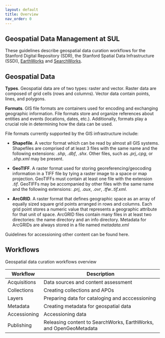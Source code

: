```yaml
---
layout: default
title: Overview
nav_order: 0
---
```

## Geospatial Data Management at SUL ##

These guidelines describe geospatial data curation workflows for the Stanford Digital Repository (SDR), the Stanford Spatial Data Infrastructure (SSDI), [EarthWorks](https://earthworks.stanford.edu) and [SearchWorks](https://searchworks.stanford.edu).

## Geospatial Data ## 


**Types**. Geospatial data are of two types: raster and vector. Raster data are composed of grid cells (rows and columns). Vector data contain points, lines, and polygons.

**Formats**. GIS file formats are containers used for encoding and exchanging geographic information. File formats store and organize references about entities and events (locations, dates, etc.). Additionally, formats play a crucial role in determining how the data can be used. 

File formats currently supported by the GIS infrastructure include:

* **Shapefile**. A vector format which can be read by almost all GIS systems. Shapefiles are comprised of at least 3 files with the same name and the following extensions: *.shp*, *.dbf*, *.shx*. Other files, such as *.prj*,*.cpg*, or *.shp.xml* may be present.
   
* **GeoTIFF**. A raster format used for storing georeferencing/geocoding information in a TIFF file by tying a raster image to a space or map projection. GeoTIFFs must contain at least one file with the extension *.tif*. GeoTIFFs may be accompanied by other files with the same name and the following extensions: *.prj*, *.aux*, *.ovr*, *.tfw*.*.tif.xml*.

* **ArcGRID**. A raster format that defines geographic space as an array of equally sized square grid points arranged in rows and columns. Each grid point stores a numeric value that represents a geographic attribute for that unit of space. ArcGRID files contain many files in at least two directories: the name directory and an info directory. Metadata for ArcGRIDs are always stored in a file named *metadata.xml*

Guidelines for accessioning other content can be found here.


## Workflows ##

Geospatial data curation workflows overview

| Workflow  | Description |
| ------------- | ------------- |
| Acquisitions  | Data sources and content assessment  |
| Collections  | Creating collections and APOs |
| Layers  | Preparing data for cataloging and acccessioning  |
| Metadata | Creating metadata for geospatial data |
| Accessioning  | Accessioning data  |
| Publishing  | Releasing content to SearchWorks, EarthWorks, and OpenGeoMetadata  |



